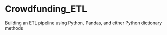 # Crowdfunding_ETL
Building an ETL pipeline using Python, Pandas, and either Python dictionary methods
